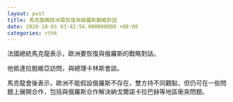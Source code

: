 ```yaml
---
layout: post
title: 馬克龍稱歐洲需恢復與俄羅斯戰略對話
date: 2020-10-01 03:42:56.000000000 +08:00
categories: rthk
---
```


法國總統馬克龍表示，歐洲要恢復與俄羅斯的戰略對話。

他抵達拉脫維亞訪問，與總理卡林斯會談。

馬克龍會後表示，歐洲不能假設俄羅斯不存在，雙方持不同觀點，但仍可在一些問題上展開合作，包括與俄羅斯合作解決納戈爾諾卡拉巴赫等地區衝突問題。
